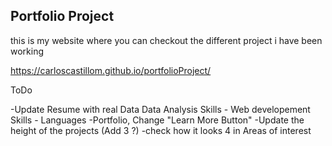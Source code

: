 ## Portfolio Project

this is my website where you can checkout the different project i have been working

https://carloscastillom.github.io/portfolioProject/

ToDo

-Update Resume with real Data Data Analysis Skills - Web developement Skills - Languages
-Portfolio, Change "Learn More Button"
-Update the height of the projects (Add 3 ?)
-check how it looks 4 in Areas of interest
